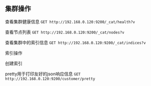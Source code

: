 ## 集群操作
查看集群健康信息
`GET http://192.168.0.120:9200/_cat/health?v`

查看节点列表
`GET http://192.168.0.120:9200/_cat/nodes?v`

查看集群中的索引信息
`GET http://192.168.0.120:9200/_cat/indices?v`

索引操作

创建索引

pretty用于打印友好的json响应信息
`GET http://192.168.0.120:9200/customer/pretty`

